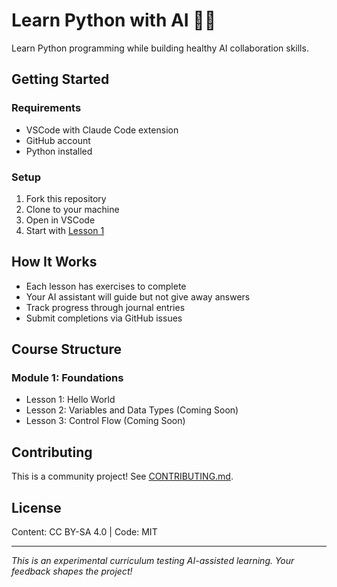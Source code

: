 # Learn Python with AI 🤖🐍

Learn Python programming while building healthy AI collaboration skills.

## Getting Started

### Requirements
- VSCode with Claude Code extension
- GitHub account
- Python installed

### Setup
1. Fork this repository
2. Clone to your machine
3. Open in VSCode
4. Start with [Lesson 1](modules/01-foundations/lessons/01-hello-ai/README.md)

## How It Works

- Each lesson has exercises to complete
- Your AI assistant will guide but not give away answers
- Track progress through journal entries
- Submit completions via GitHub issues

## Course Structure

### Module 1: Foundations
- Lesson 1: Hello World
- Lesson 2: Variables and Data Types (Coming Soon)
- Lesson 3: Control Flow (Coming Soon)

## Contributing

This is a community project! See [CONTRIBUTING.md](CONTRIBUTING.md).

## License

Content: CC BY-SA 4.0 | Code: MIT

---

*This is an experimental curriculum testing AI-assisted learning. Your feedback shapes the project!*